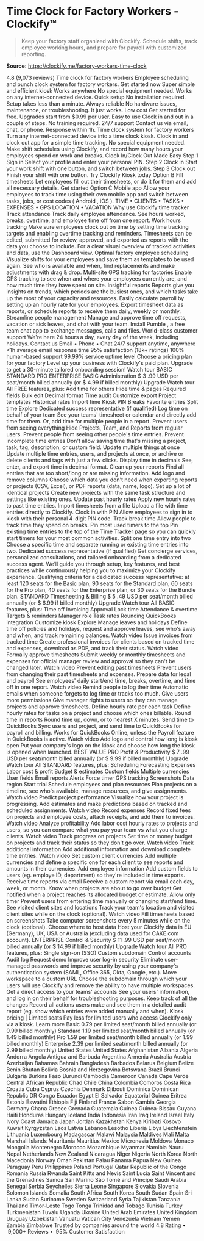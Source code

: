 # Time Clock for Factory Workers - Clockify™

> Keep your factory staff organized with Clockify. Schedule shifts, track employee working hours, and prepare for payroll with customized reporting.

**Source:** https://clockify.me/factory-workers-time-clock

4.8 (9,073 reviews)
Time clock
for factory workers
Employee scheduling and punch clock system for factory workers.
Get started now
Super simple and efficient kiosk
Works anywhere
No special equipment needed. Works on any internet-connected device.
Quick setup
No installation required. Setup takes less than a minute.
Always reliable
No hardware issues, maintenance, or troubleshooting. It just works.
Low cost
Get started for free. Upgrades start from $0.99 per user.
Easy to use
Clock in and out in a couple of steps. No training required.
24/7 support
Contact us via email, chat, or phone. Response within 1h.
Time clock system for factory workers
Turn any internet-connected device into a time clock kiosk. Clock in and clock out app for a simple time tracking. No special equipment needed.
Make shift schedules using Clockify, and record how many hours your employees spend on work and breaks.
Clock In/Clock Out Made Easy
Step 1
Sign in
Select your profile and enter your personal PIN.
Step 2
Clock in
Start your work shift with one button, and switch between jobs.
Step 3
Clock out
Finish your shift with one button.
Try Clockify Kiosk today
Option B
Fill timesheets
Let employees fill out their timesheets, or do it for them and add all necessary details.
Get started
Option C
Mobile app
Allow your employees to track time using their own mobile app and switch between tasks, jobs, or cost codes (
Android
,
iOS
).
TIME • CLIENTS • TASKS • EXPENSES • GPS LOCATION • VACATION
Why use Clockify time tracker
Track attendance
Track daily employee attendance. See hours worked, breaks, overtime, and employee time off from one report.
Work hours tracking
Make sure employees clock out on time by setting
time tracking targets
and enabling
overtime tracking
and reminders.
Timesheets can be edited, submitted for review, approved, and
exported as reports
with the data you choose to include. For a clear visual overview of tracked activities and data, use the Dashboard view.
Optimal factory employee scheduling
Visualize shifts for your employees and save them as templates to be used again. See who is available and when, find replacements and make adjustments with drag & drop.
Multi-site GPS tracking for factories
Enable
GPS tracking
to see when and where your employees currently are, and how much time they have spent on site.
Insightful reports
Reports give you insights on trends, which periods are the busiest ones, and which tasks take up the most of your capacity and resources.
Easily calculate payroll by setting up an
hourly rate
for your employees.
Export timesheet data
as reports, or
schedule reports
to receive them daily, weekly or monthly.
Streamline people management
Manage and approve time off requests, vacation or sick leaves, and chat with your team. Install
Pumble
, a free team chat app to exchange messages, calls and files.
World-class customer support
We're here 24 hours a day, every day of the week, including holidays.
Contact us
Email • Phone • Chat
24/7
support anytime, anywhere
<1h
average email response time
95%
satisfaction (18k+ ratings)
100%
human-based support
99.99%
service uptime level
Choose a pricing plan for your factory
Level up your business with Clockify's paid plan.
Upgrade to get a 30-minute tailored onboarding session!
Watch tour
BASIC
STANDARD
PRO
ENTERPRISE
BASIC
Administration
$
3
.99
USD
per seat/month
                billed annually
(or
$
4.99 if billed
                monthly)
Upgrade
Watch tour
All FREE features, plus:
Add time for others
Hide time & pages
Required fields
Bulk edit
Decimal format
Time audit
Customize export
Project templates
Historical rates
Import time
Kiosk PIN
Breaks
Favorite entries
Split time
Explore
Dedicated success
representative (if qualified)
Log time on behalf of your team
See your teams' timesheet or calendar and directly add time for them. Or, add time for multiple people in a report.
Prevent users from seeing everything
Hide Projects, Team, and Reports from regular users. Prevent people from seeing other people's time entries.
Prevent incomplete time entries
Don't allow saving time that's missing a project, task, tag, description, or custom field.
Update multiple things at once
Update multiple time entries, users, and projects at once, or archive or delete clients and tags with just a few clicks.
Display time in decimals
See, enter, and export time in decimal format.
Clean up your reports
Find all entries that are too short/long or are missing information.
Add logo and remove columns
Choose which data you don't need when exporting reports or projects (CSV, Excel), or PDF reports (data, name, logo).
Set up a lot of identical projects
Create new projects with the same task structure and settings like existing ones.
Update past hourly rates
Apply new hourly rates to past time entries.
Import timesheets from a file
Upload a file with time entries directly to Clockify.
Clock in with PIN
Allow employees to sign in to kiosk with their personal 4-digit PIN code.
Track break time
Allow people to track time they spend on breaks.
Pin most used timers to the top
Pin existing time entries to the top of the Time Tracker page so you can quickly start timers for your most common activities.
Split one time entry into two
Choose a specific time and separate running or existing time entries into two.
Dedicated success representative (if qualified)
Get concierge services, personalized consultations, and tailored onboarding from a dedicated success agent. We’ll guide you through setup, key features, and best practices while continuously helping you to maximize your Clockify experience. Qualifying criteria for a dedicated success representative: at least 120 seats for the Basic plan, 90 seats for the Standard plan, 60 seats for the Pro plan, 40 seats for the Enterprise plan, or 30 seats for the Bundle plan.
STANDARD
Timesheeting & Billing
$
5
.49
USD
per seat/month
                billed annually
(or
$
6.99 if billed
                monthly)
Upgrade
Watch tour
All BASIC features, plus:
Time off
Invoicing
Approval
Lock time
Attendance & overtime
Targets & reminders
Manager role
Task rates
Rounding
QuickBooks integration
Customize kiosk
Explore
Manage leaves and holidays
Define time off policies and holidays, request and approve leaves, see who's away and when, and track remaining balances.
Watch video
Issue invoices from tracked time
Create professional invoices for clients based on tracked time and expenses, download as PDF, and track their status.
Watch video
Formally approve timesheets
Submit weekly or monthly timesheets and expenses for official manager review and approval so they can't be changed later.
Watch video
Prevent editing past timesheets
Prevent users from changing their past timesheets and expenses.
Prepare data for legal and payroll
See employees' daily start/end time, breaks, overtime, and time off in one report.
Watch video
Remind people to log their time
Automatic emails when someone forgets to log time or tracks too much.
Give users more permissions
Give manager rights to users so they can manage projects and approve timesheets.
Define hourly rate per each task
Define hourly rates for tasks on a project and choose which ones billable.
Round time in reports
Round time up, down, or to nearest X minutes.
Send time to QuickBooks
Sync users and project, and send time to QuickBooks for payroll and billing.
Works for QuickBooks Online, unless the Payroll feature in QuickBooks is active.
Watch video
Add logo and control how long is kiosk open
Put your company's logo on the kiosk and choose how long the kiosk is opened when launched.
BEST VALUE
PRO
Profit & Productivity
$
7
.99
USD
per seat/month
                billed annually
(or
$
9.99 if billed
                monthly)
Upgrade
Watch tour
All STANDARD features, plus:
Scheduling
Forecasting
Expenses
Labor cost & profit
Budget & estimates
Custom fields
Multiple currencies
User fields
Email reports
Alerts
Force timer
GPS tracking
Screenshots
Data region
Start trial
Schedule employees and plan resources
Plan projects on a timeline, see who's available, manage resources, and give assignments.
Watch video
Predict project performance
Visualize how your project is progressing. Add estimates and make predictions based on tracked and scheduled assignments.
Watch video
Record expenses
Record fixed fees on projects and employee costs, attach receipts, and add them to invoices.
Watch video
Analyze profitability
Add labor cost hourly rates to projects and users, so you can compare what you pay your team vs what you charge clients.
Watch video
Track progress on projects
Set time or money budget on projects and track their status so they don't go over.
Watch video
Track additional information
Add additional information and download complete time entries.
Watch video
Set custom client currencies
Add multiple currencies and define a specific one for each client to see reports and amounts in their currencies.
Add employee information
Add custom fields to users (eg. employe ID, department) so they're included in time exports.
Receive time reports via email
Receive a custom report via email each day, week, or month.
Know when projects are about to go over budget
Get notified when a project reaches its allocated budget or estimate.
Allow only timer
Prevent users from entering time manually or changing start/end time.
See visited client sites and locations
Track your team's location and visited client sites while on the clock (optional).
Watch video
Fill timesheets based on screenshots
Take computer screenshots every 5 minutes while on the clock (optional).
Choose where to host data
Host your Clockify data in EU (Germany), UK, USA or Australia (excluding data used for CAKE.com account).
ENTERPRISE
Control & Security
$
11
.99
USD
per seat/month
                billed annually
(or
$
14.99 if billed
                monthly)
Upgrade
Watch tour
All PRO features, plus:
Single sign-on (SSO)
Custom subdomain
Control accounts
Audit log
Request demo
Improve user log-in security
Eliminate user-managed passwords and improve security by using your company's authentication system (SAML, Office 365, Okta, Google, etc.).
Move workspace to a custom URL
Choose the subdomain through which your users will use Clockify and remove the ability to have multiple workspaces.
Get a direct access to your teams' accounts
See your users' information, and log in on their behalf for troubleshooting purposes.
Keep track of all the changes
Record all actions users make and see them in a detailed audit report (eg. show which entries were added manually and when).
Kiosk pricing
| Limited seats
Pay less for limited users who access Clockify only via a kiosk.
Learn more
Basic
0.79
per limited seat/month billed annually (or
0.99 billed monthly)
Standard
1.19
per limited seat/month billed annually (or
1.49 billed monthly)
Pro
1.59
per limited seat/month billed annually (or
1.99 billed monthly)
Enterprise
2.39
per limited seat/month billed annually (or
2.99 billed monthly)
United States
United States
Afghanistan
Albania
Algeria
Andorra
Angola
Antigua and Barbuda
Argentina
Armenia
Australia
Austria
Azerbaijan
Bahamas
Bahrain
Bangladesh
Barbados
Belarus
Belgium
Belize
Benin
Bhutan
Bolivia
Bosnia and Herzegovina
Botswana
Brazil
Brunei
Bulgaria
Burkina Faso
Burundi
Cambodia
Cameroon
Canada
Cape Verde
Central African Republic
Chad
Chile
China
Colombia
Comoros
Costa Rica
Croatia
Cuba
Cyprus
Czechia
Denmark
Djibouti
Dominica
Dominican Republic
DR Congo
Ecuador
Egypt
El Salvador
Equatorial Guinea
Eritrea
Estonia
Eswatini
Ethiopia
Fiji
Finland
France
Gabon
Gambia
Georgia
Germany
Ghana
Greece
Grenada
Guatemala
Guinea
Guinea-Bissau
Guyana
Haiti
Honduras
Hungary
Iceland
India
Indonesia
Iran
Iraq
Ireland
Israel
Italy
Ivory Coast
Jamaica
Japan
Jordan
Kazakhstan
Kenya
Kiribati
Kosovo
Kuwait
Kyrgyzstan
Laos
Latvia
Lebanon
Lesotho
Liberia
Libya
Liechtenstein
Lithuania
Luxembourg
Madagascar
Malawi
Malaysia
Maldives
Mali
Malta
Marshall Islands
Mauritania
Mauritius
Mexico
Micronesia
Moldova
Monaco
Mongolia
Montenegro
Morocco
Mozambique
Myanmar
Namibia
Nauru
Nepal
Netherlands
New Zealand
Nicaragua
Niger
Nigeria
North Korea
North Macedonia
Norway
Oman
Pakistan
Palau
Panama
Papua New Guinea
Paraguay
Peru
Philippines
Poland
Portugal
Qatar
Republic of the Congo
Romania
Russia
Rwanda
Saint Kitts and Nevis
Saint Lucia
Saint Vincent and the Grenadines
Samoa
San Marino
São Tomé and Príncipe
Saudi Arabia
Senegal
Serbia
Seychelles
Sierra Leone
Singapore
Slovakia
Slovenia
Solomon Islands
Somalia
South Africa
South Korea
South Sudan
Spain
Sri Lanka
Sudan
Suriname
Sweden
Switzerland
Syria
Tajikistan
Tanzania
Thailand
Timor-Leste
Togo
Tonga
Trinidad and Tobago
Tunisia
Turkey
Turkmenistan
Tuvalu
Uganda
Ukraine
United Arab Emirates
United Kingdom
Uruguay
Uzbekistan
Vanuatu
Vatican City
Venezuela
Vietnam
Yemen
Zambia
Zimbabwe
Trusted by companies around the world
4.8 Rating
•  9,000+ Reviews
•  95% Customer Satisfaction